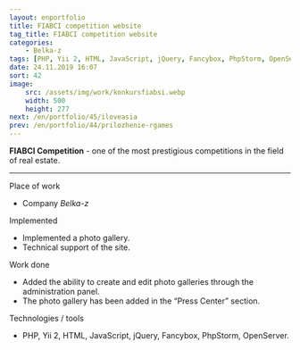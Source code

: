 ```yaml
---
layout: enportfolio
title: FIABCI competition website
tag_title: FIABCI competition website
categories:
    - Belka-z
tags: [PHP, Yii 2, HTML, JavaScript, jQuery, Fancybox, PhpStorm, OpenServer]
date: 24.11.2019 16:07
sort: 42
image: 
    src: /assets/img/work/konkursfiabsi.webp 
    width: 500
    height: 277
next: /en/portfolio/45/iloveasia
prev: /en/portfolio/44/prilozhenie-rgames
---
```


**FIABCI Competition** - one of the most prestigious competitions in the field of real estate.

---

Place of work

* Company _Belka-z_

Implemented

* Implemented a photo gallery.
* Technical support of the site.

Work done

* Added the ability to create and edit photo galleries through the administration panel.
* The photo gallery has been added in the “Press Center” section.

Technologies / tools

* PHP, Yii 2, HTML, JavaScript, jQuery, Fancybox, PhpStorm, OpenServer.

